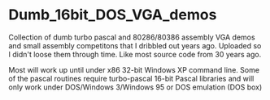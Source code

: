 # Dumb_16bit_DOS_VGA_demos

Collection of dumb turbo pascal and 80286/80386 assembly VGA demos and small assembly competitons that I dribbled out years ago.
Uploaded so I didn't loose them through time. Like most source code from 30 years ago.

Most will work up until under x86 32-bit Windows XP command line.
Some of the pascal routines require turbo-pascal 16-bit Pascal libraries and will only work under DOS/Windows 3/Windows 95 or DOS emulation (DOS box)




